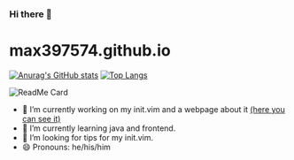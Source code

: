 ### Hi there 👋
# max397574.github.io
[![Anurag's GitHub stats](https://github-readme-stats.vercel.app/api?username=max397574&show_icons=true&theme=gruvbox)](https://github.com/anuraghazra/github-readme-stats)
[![Top Langs](https://github-readme-stats.vercel.app/api/top-langs/?username=max397574&show_icons=true&theme=gruvbox)](https://github.com/anuraghazra/github-readme-stats)

![ReadMe Card](https://github-readme-stats.vercel.app/api/pin/?username=max397574&repo=Vim_Config)
- 🔭 I’m currently working on my init.vim and a webpage about it [(here you can see it)](https://max397574.github.io/Vim_Config/root/)
- 🌱 I’m currently learning java and frontend.
- 🤔 I’m looking for tips for my init.vim.
- 😄 Pronouns: he/his/him
